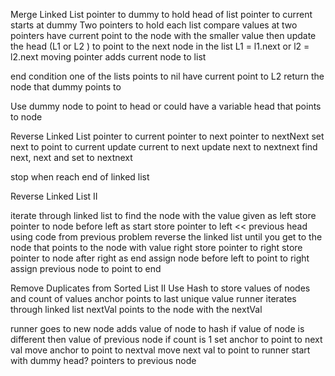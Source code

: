 Merge Linked List
  pointer to dummy to hold head of list
  pointer to current starts at dummy
  Two pointers to hold each list
  compare values at two pointers
    have current point to the node with the smaller value
    then update the head (L1 or L2 ) to point to the next node in the list
      L1 = l1.next or l2 = l2.next
  moving pointer adds current node to list

  end condition one of the lists points to nil
    have current point to L2
    return the node that dummy points to

  Use dummy node to point to head
  or could have a variable head that points to node

Reverse Linked List
  pointer to current
  pointer to next
  pointer to nextNext
  set next to point to current
  update current to next
  update next to nextnext
  find next, next and set to nextnext
  
  stop when reach end of linked list

Reverse Linked List II
  
  iterate through linked list to find the node with the value given as left
  store pointer to node before left as start
  store pointer to left << previous head
    using code from previous problem
    reverse the linked list until you get to the node that points to the node with value right
  store pointer to right
  store pointer to node after right as end
  assign node before left to point to right
  assign previous node to point to end

Remove Duplicates from Sorted List II
  Use Hash to store values of nodes and count of values
  anchor points to last unique value
  runner iterates through linked list
  nextVal points to the node with the nextVal

  runner goes to new node
    adds value of node to hash
    if value of node is different then value of previous node
      if count is 1
        set anchor to point to next val
      move anchor to point to nextval
      move next val to point to runner
  start with dummy head?
  pointers to previous node
    